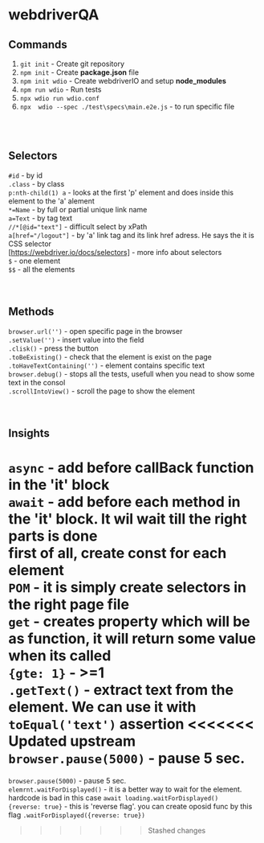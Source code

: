 # webdriverQA

## Commands
1. `git init` - Create git repository
2. `npm init` - Create **package.json** file 
3. `npm init wdio` - Create webdriverIO and setup **node_modules**
4. `npm run wdio` - Run tests
5. `npx wdio run wdio.conf`   
6. `npx  wdio --spec ./test\specs\main.e2e.js` - to run specific file    

<br/>
<br/>

## Selectors
`#id` - by id  
`.class` - by class  
`p:nth-child(1) a` - looks at the first 'p' element and does inside this element to the 'a' alement  
`*=Name` - by full or partial unique link name  
`a=Text` - by tag text  
`//*[@id="text"]` - difficult select by xPath  
`a[href="/logout"]` - by 'a' link tag and its link href adress. He says the it is CSS selector  
[https://webdriver.io/docs/selectors] - more info about selectors  
`$` - one element    
`$$` - all the elements      
<br/>
<br/>

## Methods
`browser.url('')` - open specific page in the browser  
`.setValue('')` - insert value into the field  
`.clisk()` - press the button  
`.toBeExisting()` - check that the element is exist on the page  
`.toHaveTextContaining('')` - element contains specific text  
`browser.debug()` - stops all the tests, usefull when you nead to show some text in the consol  
`.scrollIntoView()` - scroll the page to show the element  
<br/>
<br/>

## Insights
`async` - add before callBack function in the 'it' block  
`await` - add before each method in the 'it' block. It wil wait till the right parts is done  
first of all, create const for each element   
`POM` - it is simply create selectors in the right page file   
`get` - creates property which will be as function, it will return some value when its called      
`{gte: 1}` - >=1     
`.getText()` - extract text from the element. We can use it with `toEqual('text')` assertion 
<<<<<<< Updated upstream
`browser.pause(5000)` - pause 5 sec.
=======
`browser.pause(5000)` - pause 5 sec.     
`elemrnt.waitForDisplayed()` - it is a better way to wait for the element. hardcode is bad in this case `await loading.waitForDisplayed()`     
`{reverse: true}` - this is 'reverse flag'. you can create oposid func by this flag `.waitForDisplayed({reverse: true})`    
>>>>>>> Stashed changes
